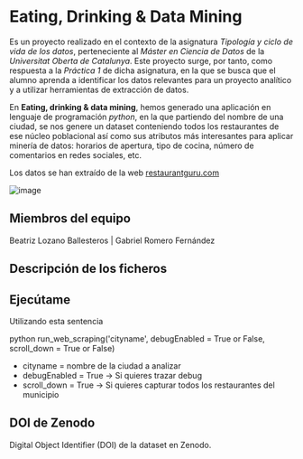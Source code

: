 # Eating, Drinking & Data Mining


Es un proyecto realizado en el contexto de la asignatura *Tipología y ciclo de vida de los datos*, perteneciente
al *Máster en Ciencia de Datos* de la *Universitat Oberta de Catalunya*.
Este proyecto surge, por tanto, como respuesta a la *Práctica 1* de dicha asignatura, en la que se busca que el 
alumno aprenda a identificar los datos relevantes para un proyecto analítico y a utilizar herramientas de 
extracción de datos.

En **Eating, drinking & data mining**, hemos generado una aplicación en lenguaje de programación *python*, en la que 
partiendo del nombre de una ciudad, se nos genere un dataset conteniendo todos los restaurantes de ese núcleo
poblacional así como sus atributos más interesantes para aplicar minería de datos: horarios de apertura, tipo de
cocina, número de comentarios en redes sociales, etc.

Los datos se han extraído de la web [restaurantguru.com](https://restaurantguru.com/)

![image](https://user-images.githubusercontent.com/92667730/137620094-94f98884-0130-427a-b91b-d1dba5225d3d.png)


## Miembros del equipo

Beatriz Lozano Ballesteros | Gabriel Romero Fernández

## Descripción de los ficheros

## Ejecútame

Utilizando esta sentencia

python run_web_scraping('cityname', debugEnabled = True or False, scroll_down = True or False)

* cityname = nombre de la ciudad a analizar
* debugEnabled = True -> Si quieres trazar debug
* scroll_down = True -> Si quieres capturar todos los restaurantes del municipio

## DOI de Zenodo

Digital Object Identifier (DOI) de la dataset en Zenodo.
